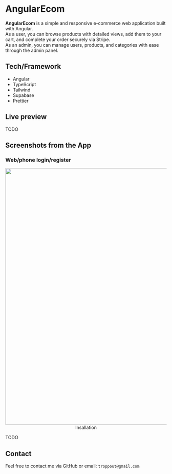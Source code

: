 # AngularEcom

**AngularEcom** is a simple and responsive e-commerce web application built with Angular. <br>
As a user, you can browse products with detailed views, add them to your cart, and complete your order securely via Stripe. <br>
As an admin, you can manage users, products, and categories with ease through the admin panel. <br>

## Tech/Framework

- Angular
- TypeScript
- Tailwind
- Supabase
- Prettier

## Live preview

TODO

## Screenshots from the App

### Web/phone login/register
<p align="center">
  <img src="https://github.com/user-attachments/assets/63ee864a-cf21-402d-8421-7cb8d58fef3e" width="800 />
</p>


## Insallation

TODO

## Contact

Feel free to contact me via GitHub or email: `troppout@gmail.com`
